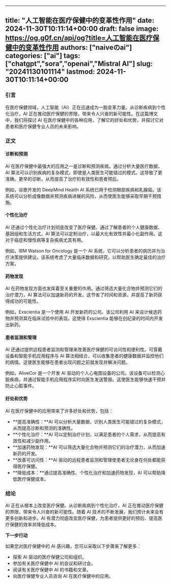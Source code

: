 
---
title: "人工智能在医疗保健中的变革性作用"
date: 2024-11-30T10:11:14+00:00
draft: false
image: https://og.g0f.cn/api/og?title=人工智能在医疗保健中的变革性作用
authors: ["naiveのai"]
categories: ["ai"]
tags: ["chatgpt","sora","openai","Mistral AI"]
slug: "20241130101114"
lastmod: 2024-11-30T10:11:14+00:00
---
### 引言

在医疗保健领域，人工智能（AI）正在迅速成为一股变革力量。从诊断疾病到个性化治疗，AI 正在推动医疗保健的界限，带来令人兴奋的新可能性。在这篇博文中，我们将探讨 AI 在医疗保健中的各种应用，了解它的好处和优势，并探讨它对患者和医疗保健专业人员的未来影响。

### 正文

#### 诊断和预测

AI 在医疗保健中最强大的应用之一是诊断和预测疾病。通过分析大量医疗数据，AI 算法可以识别疾病的复杂模式，即使是人类医生可能错过的模式。这导致了更准确、更早的诊断，从而提高了治疗的有效性和患者预后。

例如，谷歌开发的 DeepMind Health AI 系统已用于检测眼部疾病和乳腺癌。该系统可以分析成像数据并预测疾病进展的风险，从而使医生能够采取早期干预措施。

#### 个性化治疗

AI 还通过个性化治疗计划彻底改变了医疗保健。通过了解患者的个人健康数据、基因组和生活方式，AI 算法可以定制治疗，以最大化有效性并最小化副作用。这对于癌症和慢性病等复杂疾病尤其有用。

例如，IBM Watson for Oncology 是一个 AI 系统，它可以分析患者的病历并为治疗决策提供建议。该系统考虑了大量临床数据和研究，以帮助医生确定最佳的治疗方案。

#### 药物发现

AI 在药物发现方面也发挥着至关重要的作用。通过筛选大量化合物并预测它们的治疗潜力，AI 算法可以加速新药的开发。这节省了时间和资源，并提高了新药获得成功的可能性。

例如，Exscientia 是一个使用 AI 开发新药的公司。该公司利用 AI 来设计候选药物并预测其在临床试验中的表现。这使得 Exscientia 能够在创纪录的时间内开发出新药。

#### 患者监测和管理

AI 还通过提供远程患者监测和管理来改善医疗保健的可访问性和便利性。可穿戴设备和智能手机应用程序与 AI 算法相结合，可以收集患者的健康数据并监控他们的病情。这使医生能够在患者出现问题之前就发现并解决问题。

例如，AliveCor 是一个开发 AI 驱动的个人心电图设备的公司。该设备可以检测心脏疾病，并通过智能手机应用程序实时向医生发送警报。这使医生能够快速干预并防止心脏事件。

#### 好处和优势

AI 在医疗保健中的应用带来了许多好处和优势，包括：

- **提高准确性：**AI 可以分析大量数据，识别人类医生可能错过的复杂模式，从而提高诊断和预测的准确性。
- **个性化治疗：**AI 可以定制治疗计划，以满足患者的个人需求，从而提高有效性和减少副作用。
- **加速药物发现：**AI 可以筛选大量化合物并预测它们的治疗潜力，从而加速新药的开发。
- **改善可访问性：**AI 驱动的远程患者监测和管理使患者无论身在何处都能获得医疗保健。
- **降低成本：**通过提高准确性、个性化治疗和加速药物发现，AI 可以帮助降低医疗保健成本。

### 结论

AI 正在从根本上改变医疗保健。从诊断疾病到个性化治疗，AI 正在推动医疗保健的界限，带来令人兴奋的新可能性。随着 AI 技术的不断发展，我们预计未来会有更多创新和进步。AI 有潜力彻底改变医疗保健，为患者提供更好的预后、提高医疗保健的效率并降低成本。

**下一步行动**

如果您对医疗保健中的 AI 感兴趣，您可以采取以下步骤来了解更多：

- 探索 AI 驱动的医疗保健公司和组织。
- 参加有关医疗保健中 AI 的会议和研讨会。
- 阅读有关医疗保健中 AI 的书籍和文章。
- 向医疗保健专业人员咨询 AI 在医疗保健中的应用。